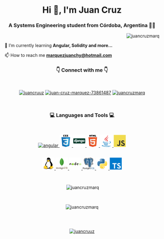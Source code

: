 <h1 align="center">Hi 👋, I'm Juan Cruz</h1>
<h3 align="center">A Systems Engineering student from Córdoba, Argentina 👨‍💻</h3>

<div align="center">

<p align="right"> <img src="https://komarev.com/ghpvc/?username=juancruzmarq&label=Profile%20views&color=e42fd5&style=flat" alt="juancruzmarq" /> </p> </p>
</div>

🌱 I’m currently learning **Angular, Solidity and more...**

📫 How to reach me **marquezjuanchy@hotmail.com**


<h3 align="center"> 👇 Connect with me 👇 </h3>
<br>
<p align="center">
<a href="https://twitter.com/juancruuz" target="blank"><img align="center" src="https://raw.githubusercontent.com/rahuldkjain/github-profile-readme-generator/master/src/images/icons/Social/twitter.svg" alt="juancruuz" height="30" width="40" /></a>
<a href="https://linkedin.com/in/juan-cruz-marquez-73861487" target="blank"><img align="center" src="https://raw.githubusercontent.com/rahuldkjain/github-profile-readme-generator/master/src/images/icons/Social/linked-in-alt.svg" alt="juan-cruz-marquez-73861487" height="30" width="40" /></a>
<a href="https://instagram.com/juancruzmarq" target="blank"><img align="center" src="https://raw.githubusercontent.com/rahuldkjain/github-profile-readme-generator/master/src/images/icons/Social/instagram.svg" alt="juancruzmarq" height="30" width="40" /></a>
</p>
<br>

<h3 align="center">💻 Languages and Tools 💻</h3>
<br>
<p align="center"> 
<a href="https://angular.io" target="_blank" rel="noreferrer"> 
<img src="https://angular.io/assets/images/logos/angular/angular.svg" alt="angular" width="40" height="40"/> </a>
 <a href="https://www.w3schools.com/css/" target="_blank" rel="noreferrer"> <img src="https://raw.githubusercontent.com/devicons/devicon/master/icons/css3/css3-original-wordmark.svg" alt="css3" width="40" height="40"/> </a> <a href="https://www.djangoproject.com/" target="_blank" rel="noreferrer"> <img src="https://raw.githubusercontent.com/devicons/devicon/master/icons/django/django-original.svg" alt="django" width="40" height="40"/> </a> <a href="https://www.w3.org/html/" target="_blank" rel="noreferrer"> <img src="https://raw.githubusercontent.com/devicons/devicon/master/icons/html5/html5-original-wordmark.svg" alt="html5" width="40" height="40"/> </a> <a href="https://www.java.com" target="_blank" rel="noreferrer"> <img src="https://raw.githubusercontent.com/devicons/devicon/master/icons/java/java-original.svg" alt="java" width="40" height="40"/> </a> <a href="https://developer.mozilla.org/en-US/docs/Web/JavaScript" target="_blank" rel="noreferrer"> <img src="https://raw.githubusercontent.com/devicons/devicon/master/icons/javascript/javascript-original.svg" alt="javascript" width="40" height="40"/> </a> </p>
 <p align="center">
 <br>
 <a href="https://www.linux.org/" target="_blank" rel="noreferrer"> <img src="https://raw.githubusercontent.com/devicons/devicon/master/icons/linux/linux-original.svg" alt="linux" width="40" height="40"/> </a> <a href="https://www.mongodb.com/" target="_blank" rel="noreferrer"> <img src="https://raw.githubusercontent.com/devicons/devicon/master/icons/mongodb/mongodb-original-wordmark.svg" alt="mongodb" width="40" height="40"/> </a> <a href="https://nodejs.org" target="_blank" rel="noreferrer"> <img src="https://raw.githubusercontent.com/devicons/devicon/master/icons/nodejs/nodejs-original-wordmark.svg" alt="nodejs" width="40" height="40"/> </a>  </a> <a href="https://www.postgresql.org" target="_blank" rel="noreferrer"> <img src="https://raw.githubusercontent.com/devicons/devicon/master/icons/postgresql/postgresql-original-wordmark.svg" alt="postgresql" width="40" height="40"/> </a> <a href="https://www.python.org" target="_blank" rel="noreferrer"> <img src="https://raw.githubusercontent.com/devicons/devicon/master/icons/python/python-original.svg" alt="python" width="40" height="40"/> </a> <a href="https://www.typescriptlang.org/" target="_blank" rel="noreferrer"> <img src="https://raw.githubusercontent.com/devicons/devicon/master/icons/typescript/typescript-original.svg" alt="typescript" width="40" height="40"/> </a> </p>

<br>
<div align="center">
<p>&nbsp;<img align="center" src="https://github-readme-stats.vercel.app/api?username=juancruzmarq&show_icons=true&locale=en" alt="juancruzmarq" /></p>
<br>
<p><img align="center" src="https://github-readme-streak-stats.herokuapp.com/?user=juancruzmarq&" alt="juancruzmarq" /></p>
</div>
<br>

<br>
<p align="center"> <a href="https://twitter.com/juancruuz" target="blank"><img src="https://img.shields.io/twitter/follow/juancruuz?logo=twitter&style=for-the-badge" alt="juancruuz" /></a>

